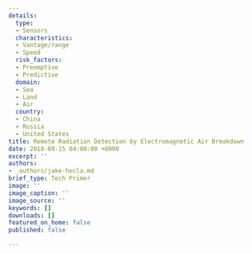 ```yaml
---
details:
  type:
  - Sensors
  characteristics:
  - Vantage/range
  - Speed
  risk_factors:
  - Preemptive
  - Predictive
  domain:
  - Sea
  - Land
  - Air
  country:
  - China
  - Russia
  - United States
title: Remote Radiation Detection by Electromagnetic Air Breakdown
date: 2018-09-15 04:00:00 +0000
excerpt: ''
authors:
- _authors/jake-hecla.md
brief_type: Tech Primer
image: ''
image_caption: ''
image_source: ''
keywords: []
downloads: []
featured_on_home: false
published: false

---
```

